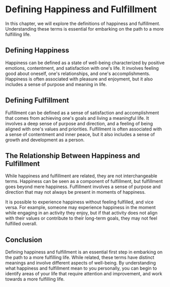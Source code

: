 Defining Happiness and Fulfillment
=================================================================================

In this chapter, we will explore the definitions of happiness and fulfillment. Understanding these terms is essential for embarking on the path to a more fulfilling life.

Defining Happiness
------------------

Happiness can be defined as a state of well-being characterized by positive emotions, contentment, and satisfaction with one's life. It involves feeling good about oneself, one's relationships, and one's accomplishments. Happiness is often associated with pleasure and enjoyment, but it also includes a sense of purpose and meaning in life.

Defining Fulfillment
--------------------

Fulfillment can be defined as a sense of satisfaction and accomplishment that comes from achieving one's goals and living a meaningful life. It involves a deep sense of purpose and direction, and a feeling of being aligned with one's values and priorities. Fulfillment is often associated with a sense of contentment and inner peace, but it also includes a sense of growth and development as a person.

The Relationship Between Happiness and Fulfillment
--------------------------------------------------

While happiness and fulfillment are related, they are not interchangeable terms. Happiness can be seen as a component of fulfillment, but fulfillment goes beyond mere happiness. Fulfillment involves a sense of purpose and direction that may not always be present in moments of happiness.

It is possible to experience happiness without feeling fulfilled, and vice versa. For example, someone may experience happiness in the moment while engaging in an activity they enjoy, but if that activity does not align with their values or contribute to their long-term goals, they may not feel fulfilled overall.

Conclusion
----------

Defining happiness and fulfillment is an essential first step in embarking on the path to a more fulfilling life. While related, these terms have distinct meanings and involve different aspects of well-being. By understanding what happiness and fulfillment mean to you personally, you can begin to identify areas of your life that require attention and improvement, and work towards a more fulfilling life.
